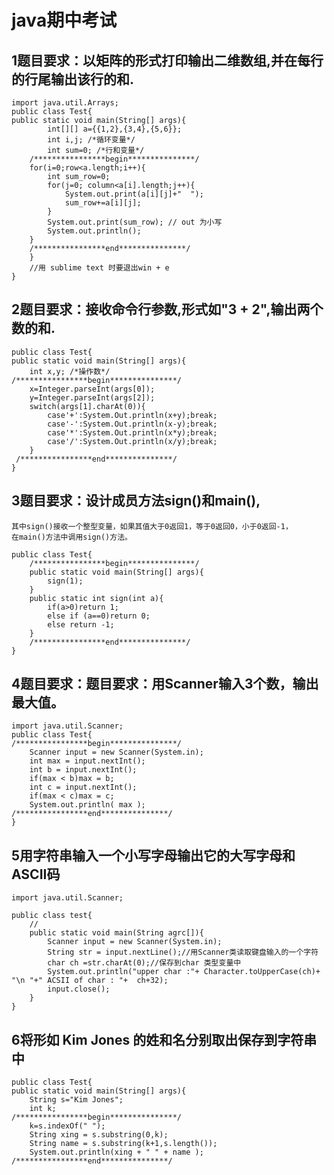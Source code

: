 # java期中考试

## 1题目要求：以矩阵的形式打印输出二维数组,并在每行的行尾输出该行的和.
    import java.util.Arrays;
    public class Test{
    public static void main(String[] args){
            int[][] a={{1,2},{3,4},{5,6}};
            int i,j; /*循环变量*/
            int sum=0; /*行和变量*/
        /****************begin***************/
        for(i=0;row<a.length;i++){
            int sum_row=0;
            for(j=0; column<a[i].length;j++){
                System.out.print(a[i][j]+"  ");
                sum_row+=a[i][j];
            }
            System.out.print(sum_row); // out 为小写
            System.out.println();
        }
        /****************end***************/		
        }
        //用 sublime text 时要退出win + e
    }
## 2题目要求：接收命令行参数,形式如"3  +  2",输出两个数的和.

    public class Test{
    public static void main(String[] args){
        int x,y; /*操作数*/
    /****************begin***************/ 
        x=Integer.parseInt(args[0]);
        y=Integer.parseInt(args[2]);
        switch(args[1].charAt(0)){
            case'+':System.Out.println(x+y);break;
            case'-':System.Out.println(x-y);break;
            case'*':System.Out.println(x*y);break;
            case'/':System.Out.println(x/y);break;
        }
     /****************end***************/
    }
## 3题目要求：设计成员方法sign()和main(),

    其中sign()接收一个整型变量，如果其值大于0返回1，等于0返回0，小于0返回-1，
    在main()方法中调用sign()方法。

    public class Test{
        /****************begin***************/
        public static void main(String[] args){
            sign(1);
        }
        public static int sign(int a){
            if(a>0)return 1;
            else if (a==0)return 0;
            else return -1;
        }
        /****************end***************/	
    }
## 4题目要求：题目要求：用Scanner输入3个数，输出最大值。

    import java.util.Scanner;
    public class Test{
    /****************begin***************/
        Scanner input = new Scanner(System.in);
        int max = input.nextInt();
        int b = input.nextInt();
        if(max < b)max = b;
        int c = input.nextInt();
        if(max < c)max = c;
        System.out.println( max );
    /****************end***************/
    }
## 5用字符串输入一个小写字母输出它的大写字母和ASCII码
    import java.util.Scanner;

    public class test{
        //
        public static void main(String agrc[]){
            Scanner input = new Scanner(System.in);
            String str = input.nextLine();//用Scanner类读取键盘输入的一个字符
            char ch =str.charAt(0);//保存到char 类型变量中 
            System.out.println("upper char :"+ Character.toUpperCase(ch)+ "\n "+" ACSII of char : "+  ch+32);
            input.close();
        }
    }
## 6将形如 Kim Jones 的姓和名分别取出保存到字符串中
    public class Test{
    public static void main(String[] args){
        String s="Kim Jones"; 
        int k; 
    /****************begin***************/
        k=s.indexOf(" ");
        String xing = s.substring(0,k);
        String name = s.substring(k+1,s.length());
        System.out.println(xing + " " + name );
    /****************end***************/